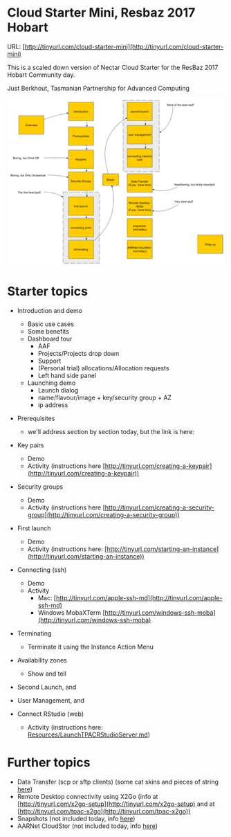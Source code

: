 # Cloud Starter Mini, Resbaz 2017 Hobart
URL: [http://tinyurl.com/cloud-starter-mini](http://tinyurl.com/cloud-starter-mini)

This is a scaled down version of Nectar Cloud Starter for the ResBaz 2017 Hobart Community day.

Just Berkhout,
Tasmanian Partnership for Advanced Computing

![](Resources/CloudStarterMiniDiag.png)

# Starter topics
* Introduction and demo
    * Basic use cases
    * Some benefits
    * Dashboard tour
        * AAF
        * Projects/Projects drop down
        * Support
        * (Personal trial) allocations/Allocation requests
        * Left hand side panel
    * Launching demo
        * Launch dialog
        * name/flavour/image + key/security group + AZ
        * ip address
* Prerequisites 
    * we'll address section by section today, but the link is here: 
* Key pairs 
    * Demo
    * Activity (instructions here [http://tinyurl.com/creating-a-keypair](http://tinyurl.com/creating-a-keypair))
* Security groups 
    * Demo
    * Activity (instructions here [http://tinyurl.com/creating-a-security-group](http://tinyurl.com/creating-a-security-group))
* First launch
    * Demo
    * Activity (instructions here: [http://tinyurl.com/starting-an-instance](http://tinyurl.com/starting-an-instance))
* Connecting (ssh)
    * Demo 
    * Activity
        * Mac: [http://tinyurl.com/apple-ssh-md](http://tinyurl.com/apple-ssh-md)
        * Windows MobaXTerm [http://tinyurl.com/windows-ssh-moba](http://tinyurl.com/windows-ssh-moba)
* Terminating
    * Terminate it using the Instance Action Menu
* Availability zones
    * Show and tell

* Second Launch, and
* User Management, and
* Connect RStudio (web)
    * Activity (instructions here: [Resources/LaunchTPACRStudioServer.md](Resources/LaunchTPACRStudioServer.md))


# Further topics

* Data Transfer (scp or sftp clients) (some cat skins and pieces of string [here](https://github.com/resbaz/nectar-cloud-lessons/blob/master/Lessons/040.Moving.data.into.and.from.your.computer.md))
* Remote Desktop connectivity using X2Go (info at  [http://tinyurl.com/x2go-setup](http://tinyurl.com/x2go-setup) and at [http://tinyurl.com/tpac-x2go](http://tinyurl.com/tpac-x2go))
* Snapshots (not included today, info [here](https://github.com/resbaz/nectar-cloud-lessons/blob/master/Lessons/060.Snapshots.and.backups.md))
* AARNet CloudStor (not included today, info [here](https://github.com/resbaz/nectar-cloud-lessons/blob/master/Lessons/071.AARNET.cloudstor.md))
